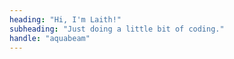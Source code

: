 ```yaml
---
heading: "Hi, I'm Laith!"
subheading: "Just doing a little bit of coding."
handle: "aquabeam"
---
```


